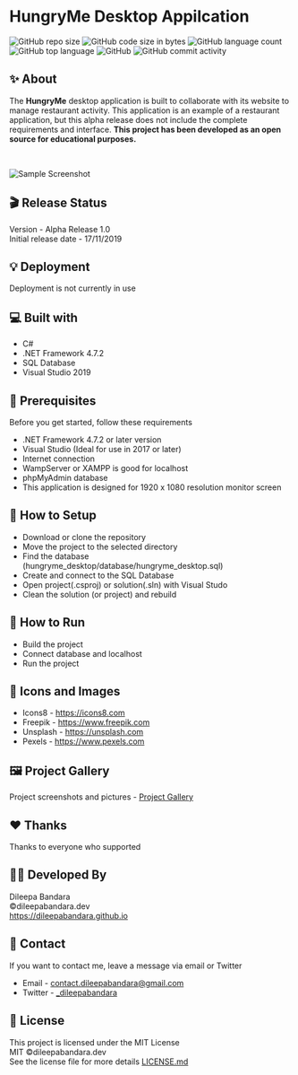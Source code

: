 # HungryMe Desktop Appilcation

![GitHub repo size](https://img.shields.io/github/repo-size/dileepabandara/hungryme_desktop?color=red&label=repository%20size)
![GitHub code size in bytes](https://img.shields.io/github/languages/code-size/dileepabandara/hungryme_desktop?color=red)
![GitHub language count](https://img.shields.io/github/languages/count/dileepabandara/hungryme_desktop)
![GitHub top language](https://img.shields.io/github/languages/top/dileepabandara/hungryme_desktop)
![GitHub](https://img.shields.io/github/license/dileepabandara/hungryme_desktop?color=yellow)
![GitHub commit activity](https://img.shields.io/github/commit-activity/m/dileepabandara/hungryme_desktop?color=brightgreen&label=commits)

## ✨ About

The **HungryMe** desktop application is built to collaborate with its website to manage restaurant activity. This application is an example of a restaurant application, but this alpha release does not include the complete requirements and interface. **This project has been developed as an open source for educational purposes.**

<br>

![Sample Screenshot](https://dileepabandara.github.io/public-images/projects/hungryme-desktop-preview.png)

## 🎬 Release Status

Version - Alpha Release 1.0  
Initial release date - 17/11/2019

## 💡 Deployment

Deployment is not currently in use

## 💻 Built with

- C#
- .NET Framework 4.7.2
- SQL Database
- Visual Studio 2019

## 📌 Prerequisites

Before you get started, follow these requirements

- .NET Framework 4.7.2 or later version
- Visual Studio (Ideal for use in 2017 or later)
- Internet connection
- WampServer or XAMPP is good for localhost
- phpMyAdmin database
- This application is designed for 1920 x 1080 resolution monitor screen

## 🍃 How to Setup

- Download or clone the repository
- Move the project to the selected directory
- Find the database (hungryme_desktop/database/hungryme_desktop.sql)
- Create and connect to the SQL Database
- Open project(.csproj) or solution(.sln) with Visual Studo
- Clean the solution (or project) and rebuild

## 🚀 How to Run

- Build the project
- Connect database and localhost
- Run the project

## 📸 Icons and Images

- Icons8 - https://icons8.com
- Freepik - https://www.freepik.com
- Unsplash - https://unsplash.com
- Pexels - https://www.pexels.com

## 🖼️ Project Gallery

Project screenshots and pictures - [Project Gallery](https://dileepabandara.github.io/project-gallery)

## ❤️ Thanks

Thanks to everyone who supported

## 👨‍💻 Developed By

Dileepa Bandara  
©dileepabandara.dev  
https://dileepabandara.github.io

## 💬 Contact

If you want to contact me, leave a message via email or Twitter

- Email - <contact.dileepabandara@gmail.com>
- Twitter - [_dileepabandara](https://twitter.com/_dileepabandara)

## 📜 License

This project is licensed under the MIT License  
MIT ©dileepabandara.dev  
See the license file for more details [LICENSE.md](https://github.com/dileepabandara/hungryme_desktop/blob/main/LICENSE)
